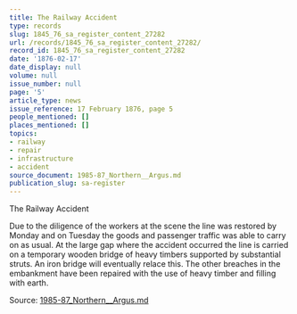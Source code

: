 ```yaml
---
title: The Railway Accident
type: records
slug: 1845_76_sa_register_content_27282
url: /records/1845_76_sa_register_content_27282/
record_id: 1845_76_sa_register_content_27282
date: '1876-02-17'
date_display: null
volume: null
issue_number: null
page: '5'
article_type: news
issue_reference: 17 February 1876, page 5
people_mentioned: []
places_mentioned: []
topics:
- railway
- repair
- infrastructure
- accident
source_document: 1985-87_Northern__Argus.md
publication_slug: sa-register
---
```


The Railway Accident

Due to the diligence of the workers at the scene the line was restored by Monday and on Tuesday the goods and passenger traffic was able to carry on as usual.  At the large gap where the accident occurred the line is carried on a temporary wooden bridge of heavy timbers supported by substantial struts.  An iron bridge will eventually relace this.  The other breaches in the embankment have been repaired with the use of heavy timber and filling with earth.

Source: [1985-87_Northern__Argus.md](/downloads/markdown/1985-87_Northern__Argus.md)

